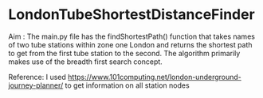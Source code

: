 # LondonTubeShortestDistanceFinder

Aim : 
The main.py file has the findShortestPath() function that takes names of two tube stations within zone one London and returns the shortest path to get from the first tube station to the second. 
The algorithm primarily makes use of the breadth first search concept. 

Reference: 
I used https://www.101computing.net/london-underground-journey-planner/ to get information on all station nodes
